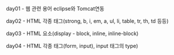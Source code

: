 day01 - 웹 관련 용어 eclipse와 Tomcat연동

day02 - HTML 각종 태그(strong, b, i, em, a, ul, li, table, tr, th, td 등등)

day03 - HTML 요소(display - block, inline, inline-block)

day04 - HTML 각종 태그(form, input), input 태그의 type)
